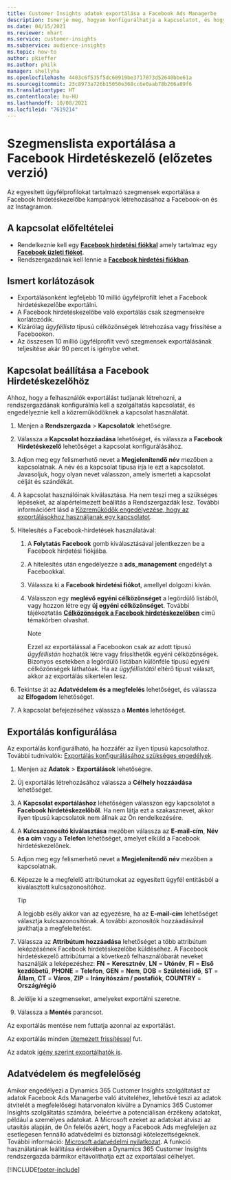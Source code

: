 ```yaml
---
title: Customer Insights adatok exportálása a Facebook Ads Managerbe
description: Ismerje meg, hogyan konfigurálhatja a kapcsolatot, és hogyan exportálhatja a Facebook Hirdetéskezelő.
ms.date: 04/15/2021
ms.reviewer: mhart
ms.service: customer-insights
ms.subservice: audience-insights
ms.topic: how-to
author: pkieffer
ms.author: philk
manager: shellyha
ms.openlocfilehash: 4403c6f535f5dc60919be3717073d52640bbe61a
ms.sourcegitcommit: 23c8973a726b15050e368cc6e0aab78b266a89f6
ms.translationtype: HT
ms.contentlocale: hu-HU
ms.lasthandoff: 10/08/2021
ms.locfileid: "7619214"
---
```

# <a name="export-segments-list-to-facebook-ads-manager-preview"></a>Szegmenslista exportálása a Facebook Hirdetéskezelő (előzetes verzió)

Az egyesített ügyfélprofilokat tartalmazó szegmensek exportálása a Facebook hirdetéskezelőbe kampányok létrehozásához a Facebook-on és az Instagramon.

## <a name="prerequisites-for-connection"></a>A kapcsolat előfeltételei

- Rendelkeznie kell egy [**Facebook hirdetési fiókkal**](https://www.facebook.com/business/learn/lessons/step-by-step-ads-manager-account) amely tartalmaz egy [**Facebook üzleti fiókot**](https://business.facebook.com/).
- Rendszergazdának kell lennie a [**Facebook hirdetési fiókban**](https://www.facebook.com/business/learn/lessons/step-by-step-ads-manager-account).

## <a name="known-limitations"></a>Ismert korlátozások

- Exportálásonként legfeljebb 10 millió ügyfélprofilt lehet a Facebook hirdetéskezelőbe exportálni.
- A Facebook hirdetéskezelőbe való exportálás csak szegmensekre korlátozódik.
- Kizárólag *ügyféllista* típusú célközönségek létrehozása vagy frissítése a Facebookon.
- Az összesen 10 millió ügyfélprofilt vevő szegmensek exportálásának teljesítése akár 90 percet is igénybe vehet.

## <a name="set-up-connection-to-facebook-ads-manager"></a>Kapcsolat beállítása a Facebook Hirdetéskezelőhöz

Ahhoz, hogy a felhasználók exportálást tudjanak létrehozni, a rendszergazdának konfigurálnia kell a szolgáltatás kapcsolatát, és engedélyeznie kell a közreműködőknek a kapcsolat használatát.

1. Menjen a **Rendszergazda** > **Kapcsolatok** lehetőségre.

1. Válassza a **Kapcsolat hozzáadása** lehetőséget, és válassza a **Facebook Hirdetéskezelő** lehetőséget a kapcsolat konfigurálásához.

1. Adjon meg egy felismerhető nevet a **Megjelenítendő név** mezőben a kapcsolatnak. A név és a kapcsolat típusa írja le ezt a kapcsolatot. Javasoljuk, hogy olyan nevet válasszon, amely ismerteti a kapcsolat célját és szándékát.

1. A kapcsolat használóinak kiválasztása. Ha nem teszi meg a szükséges lépéseket, az alapértelmezett beállítás a Rendszergazdák lesz. További információért lásd a [Közreműködők engedélyezése, hogy az exportálásokhoz használjanak egy kapcsolatot](connections.md#allow-contributors-to-use-a-connection-for-exports).

1. Hitelesítés a Facebook-hirdetések használatával: 

   1. A **Folytatás Facebook** gomb kiválasztásával jelentkezzen be a Facebook hirdetési fiókjába.

   1. A hitelesítés után engedélyezze a **ads_management** engedélyt a Facebookkal.

   1. Válassza ki a **Facebook hirdetési fiókot**, amellyel dolgozni kíván.

   1. Válasszon egy **meglévő egyéni célközönséget** a legördülő listából, vagy hozzon létre egy **új egyéni célközönséget**. További tájékoztatás [**Célközönségek a Facebook hirdetéskezelőben**](https://www.facebook.com/business/help/744354708981227?id=2469097953376494) című témakörben olvashat.
      > [!NOTE]
      > Ezzel az exportálással a Facebookon csak az adott típusú *ügyféllistán* hozhatók létre vagy frissíthetők egyéni célközönségek. Bizonyos esetekben a legördülő listában különféle típusú egyéni célközönségek láthatóak. Ha az *ügyféllistától* eltérő típust választ, akkor az exportálás sikertelen lesz. 

1. Tekintse át az **Adatvédelem és a megfelelés** lehetőséget, és válassza az **Elfogadom** lehetőséget.

1. A kapcsolat befejezéséhez válassza a **Mentés** lehetőséget.

## <a name="configure-an-export"></a>Exportálás konfigurálása

Az exportálás konfigurálható, ha hozzáfér az ilyen típusú kapcsolathoz. További tudnivalók: [Exportálás konfigurálásához szükséges engedélyek](export-destinations.md#set-up-a-new-export).

1. Menjen az **Adatok** > **Exportálások** lehetőségre.

1. Új exportálás létrehozásához válassza a **Célhely hozzáadása** lehetőséget. 

1. A **Kapcsolat exportáláshoz** lehetőségen válasszon egy kapcsolatot a **Facebook hirdetéskezelőből**. Ha nem látja ezt a szakasznevet, akkor ilyen típusú kapcsolatok nem állnak az Ön rendelkezésére.

1. A **Kulcsazonosító kiválasztása** mezőben válassza az **E-mail-cím**, **Név és a cím** vagy a **Telefon** lehetőséget, amelyet elküld a Facebook hirdetéskezelőnek. 

1. Adjon meg egy felismerhető nevet a **Megjelenítendő név** mezőben a kapcsolatnak.

1. Képezze le a megfelelő attribútumokat az egyesített ügyfél entitásból a kiválasztott kulcsazonosítóhoz.
   > [!TIP]
   > A legjobb esély akkor van az egyezésre, ha az **E-mail-cím** lehetőséget választja kulcsazonosítónak. A további azonosítók hozzáadásával javíthatja a megfeleltetést.

1. Válassza az **Attribútum hozzáadása** lehetőséget a több attribútum leképzésének Facebook hirdetéskezelőbe küldéséhez. A Facebook hirdetéskezelő attribútumai a következő felhasználóbarát neveket használják a leképezéshez: **FN** = **Keresztnév**, **LN** = **Utónév**, **FI** = **Első kezdőbetű**, **PHONE** = **Telefon**, **GEN** = **Nem**, **DOB** = **Születési idő**, **ST** = **Állam**, **CT** = **Város**, **ZIP** = **Irányítószám / postafiók**, **COUNTRY** = **Ország/régió**

1. Jelölje ki a szegmenseket, amelyeket exportálni szeretne.

1. Válassza a **Mentés** parancsot.

Az exportálás mentése nem futtatja azonnal az exportálást.

Az exportálás minden [ütemezett frissítéssel](system.md#schedule-tab) fut. 

Az adatok [igény szerint exportálhatók is](export-destinations.md#run-exports-on-demand). 

## <a name="data-privacy-and-compliance"></a>Adatvédelem és megfelelőség

Amikor engedélyezi a Dynamics 365 Customer Insights szolgáltatást az adatok Facebook Ads Managerbe való átviteléhez, lehetővé teszi az adatok átvitelét a megfelelőségi határvonalon kívülre a Dynamics 365 Customer Insights szolgáltatás számára, beleértve a potenciálisan érzékeny adatokat, például a személyes adatokat. A Microsoft ezeket az adatokat átviszi az utasítás alapján, de Ön felelős azért, hogy a Facebook Ads megfeleljen az esetlegesen fennálló adatvédelmi és biztonsági kötelezettségeknek. További információ: [Microsoft adatvédelmi nyilatkozat](https://go.microsoft.com/fwlink/?linkid=396732).
A funkció használatának leállítása érdekében a Dynamics 365 Customer Insights rendszergazda bármikor eltávolíthatja ezt az exportálási célhelyet.


[!INCLUDE[footer-include](../includes/footer-banner.md)]
